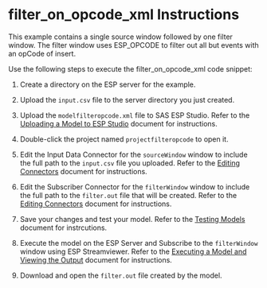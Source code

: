 # filter_on_opcode_xml Instructions

This example contains a single source window followed by one filter window. The filter window uses ESP_OPCODE to filter out all but events with an opCode of insert.

Use the following steps to execute the filter_on_opcode_xml code snippet:

1.  Create a directory on the ESP server for the example.

2.  Upload the `input.csv` file to the server directory you just created.

3.  Upload the `modelfilteropcode.xml` file to SAS ESP Studio. Refer to the [Uploading a Model to ESP Studio](../../../docs/uploading.md) document for instructions.
  
4.  Double-click the project named `projectfilteropcode` to open it.

5.  Edit the Input Data Connector for the `sourceWindow` window to include the full path to the `input.csv` file you uploaded. Refer to the [Editing Connectors](../../../docs/connectors.md) document for instructions.

6.  Edit the Subscriber Connector for the `filterWindow` window to include the full path to the `filter.out` file that will be created. Refer to the [Editing Connectors](../../../docs/connectors.md) document for instructions.

7.  Save your changes and test your model. Refer to the [Testing Models](../../../docs/testing.md) document for instrcutions.

8.  Execute the model on the ESP Server and Subscribe to the `filterWindow` window using ESP Streamviewer. Refer to the [Executing a Model and Viewing the Output](../../../docs/executing.md) document for instructions.

9.  Download and open the `filter.out` file created by the model.